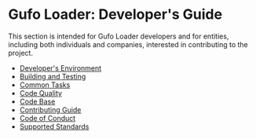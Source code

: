 # Gufo Loader: Developer's Guide

This section is intended for Gufo Loader developers and for entities, 
including both individuals and companies, interested in contributing to the project.

- [Developer's Environment](environment.md)
- [Building and Testing](testing.md)
- [Common Tasks](common.md)
- [Code Quality](codequality.md)
- [Code Base](codebase.md)
- [Contributing Guide](CONTRIBUTING.md)
- [Code of Conduct](CODE_OF_CONDUCT.md)
- [Supported Standards](standards.md)